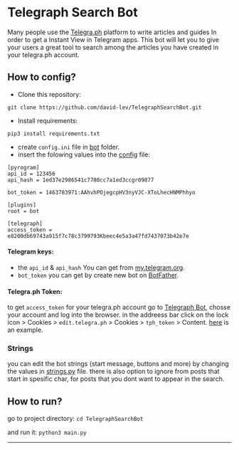 # Telegraph Search Bot

Many people use the [Telegra.ph](https://telegra.ph/) platform to write articles and guides In order to get a Instant View in Telegram apps.
This bot will let you to give your users a great tool to search among the articles you have created in your telegra.ph account.

## How to config?

- Clone this repository:

```
git clone https://github.com/david-lev/TelegraphSearchBot.git
```
- Install requirements:
```
pip3 install requirements.txt
```
- create ``config.ini`` file in [bot](/bot) folder.
- insert the folowing values into the [config](/bot/config.ini) file:
```
[pyrogram]
api_id = 123456
api_hash = 1ed37e2986541c7780cc7a1ed3ccgr09877

bot_token = 1463783971:AAhvhPOjegcpHV3nyVJC-XToLhecHNMPhhyo

[plugins]
root = bot

[telegraph]
access_token = e8200db69743a915f7c78c3799793Kbeec4e5a3a47fd7437073b42e7e
```
#### Telegram keys:
- the ``api_id`` & ``api_hash`` You can get from [my.telegram.org](https://my.telegram.org).
- ``bot_token`` you can get by create new bot on [BotFather](https://t.me/BotFather).
#### Telegra.ph Token:
to get ``access_token`` for your telegra.ph account go to [Telegraph Bot](https://t.me/telegraph), chosse your account and log into the browser.
in the addreess bar click on the lock icon > Cookies > ``edit.telegra.ph`` > Cookies > ``tph_token`` > Content. [here](https://telegra.ph/file/18ded40043d1f7a6a5a80.png) is an example.

### Strings
you can edit the bot strings (start message, buttons and more) by changing the values in [strings.py](bot/strings.py) file. there is also option to ignore from posts that start in spesific char, for posts that you dont want to appear in the search.

## How to run?
go to project directory:
```cd TelegraphSearchBot```

and run it:
```python3 main.py```


---
![]()
